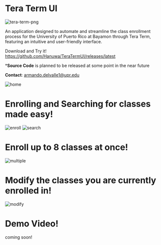 # Tera Term UI

![tera-term-png](https://github.com/Hanuwa/TeraTermUI/assets/109267068/75fa1c89-80e7-40a8-b393-0a0931f3a111)

An application designed to automate and streamline the class enrollment process for the University of Puerto Rico at Bayamon through Tera Term, featuring an intuitive and user-friendly interface.

Download and Try it!
https://github.com/Hanuwa/TeraTermUI/releases/latest

***Source Code** is planned to be released at some point in the near future

**Contact**: armando.delvalle1@upr.edu

![home](https://github.com/Hanuwa/TeraTermUI/assets/109267068/c908a96b-bf50-44f6-9e7f-bf704a3bc31f)

# Enrolling and Searching for classes made easy!

![enroll](https://github.com/user-attachments/assets/72e45ca4-28b5-4f6a-af84-8d9de5153dc8)
![search](https://github.com/user-attachments/assets/395e1182-cf03-499e-b8d5-565bcca9062a)

# Enroll up to 8 classes at once!

![multiple](https://github.com/user-attachments/assets/9e21623d-6ed4-480b-8ea2-956a9260aa7a)

# Modify the classes you are currently enrolled in!

![modify](https://github.com/Hanuwa/TeraTermUI/assets/109267068/2ad52ae5-fbdf-4727-adfc-f8835117bc96)

# Demo Video!

coming soon!
